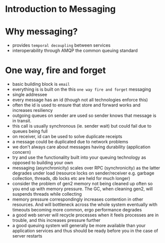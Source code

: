 # Introduction to Messaging

# Why messaging?

- provides `temporal decoupling` between services
- interoperability through AMQP the common queuing standard

# One way, fire and forget

- basic building block is `email`
- everything is is built on the this `one way fire and forget` messaging
- single addressee 
- every message has an id (though not all technologies enforce this)
- often the id is used to ensure that store and forward works and increases resiliency
- outgoing queues on sender are used so sender knows that message is in transit.
- this call is usually synchronous (ie. sender wait) but could fail due to queues being full
- on receiver, id can be used to solve duplicate receipts 
- a message could be duplicated due to network problems
- we don't always care about messages having durability (application concern)
- try and use the functionality built into your queuing technology as opposed to building your own
- messaging (asynchronicity) scales over RPC (synchronicity) as the latter degrades under load (resource locks on sender/receiver e.g. garbage collection, threads, db locks etc are held for much longer)
- consider the problem of gen2 memory not being cleaned up often so you end up with memory pressure. The GC, when cleaning gen2, will suspends threads while collecting 
- memory pressure correspondingly increases contention in other resources. And will bottleneck across the whole system eventually with timeouts becoming more common, ergo performance degrades
- a good web server will recycle processes when it feels processes are in trouble, and this increases pressure further
- a good queuing system will generally be more available than your application services and thus should be ready before you in the case of server restarts

